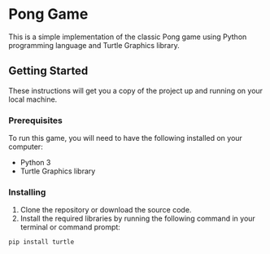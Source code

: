 # Pong Game

This is a simple implementation of the classic Pong game using Python programming language and Turtle Graphics library.

## Getting Started

These instructions will get you a copy of the project up and running on your local machine.

### Prerequisites

To run this game, you will need to have the following installed on your computer:
- Python 3
- Turtle Graphics library

### Installing

1. Clone the repository or download the source code.
2. Install the required libraries by running the following command in your terminal or command prompt:

```
pip install turtle
```

